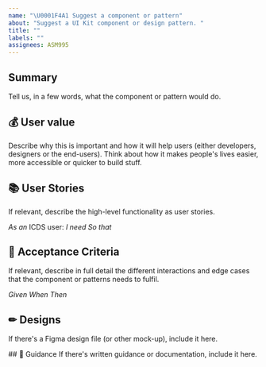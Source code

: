 ```yaml
---
name: "\U0001F4A1 Suggest a component or pattern"
about: "Suggest a UI Kit component or design pattern. "
title: ""
labels: ""
assignees: ASM995
---
```


## Summary

Tell us, in a few words, what the component or pattern would do.

## 💰 User value

Describe why this is important and how it will help users (either developers, designers or the end-users). Think about how it makes people's lives easier, more accessible or quicker to build stuff.

## 📚 User Stories

If relevant, describe the high-level functionality as user stories.

_As an_ ICDS user:
_I need_
_So that_

## 📝 Acceptance Criteria

If relevant, describe in full detail the different interactions and edge cases that the component or patterns needs to fulfil.

_Given_
_When_
_Then_

## ✏ Designs

If there's a Figma design file (or other mock-up), include it here.

## 🧾 Guidance
If there's written guidance or documentation, include it here.
